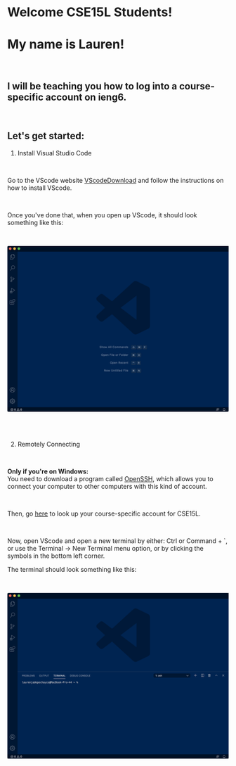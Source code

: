 # Welcome CSE15L Students! 
# My name is Lauren!

<br />

## I will be teaching you how to log into a course-specific account on ieng6.

<br />

## Let's get started:

1. Install Visual Studio Code

<br />

Go to the VScode website [VScodeDownload](https://code.visualstudio.com/download) and follow the instructions on how to install VScode.

<br />

Once you've done that, when you open up VScode, it should look something like this:

<br />

![image](VScodeScreenshot.png)

<br />
<br />

2. Remotely Connecting

<br />

**Only if you're on Windows:**
<br />
You need to download a program called [OpenSSH](https://docs.microsoft.com/en-us/windows-server/administration/openssh/openssh_install_firstuse), which allows you to connect your computer to other computers with this kind of account.

<br />

Then, go [here](https://sdacs.ucsd.edu/~icc/index.php) to look up your course-specific account for CSE15L.

<br />

Now, open VScode and open a new terminal by either: Ctrl or Command + `, or use the Terminal → New Terminal menu option, or by clicking the symbols in the bottom left corner.
<br />

The terminal should look something like this: 

<br />

![image](VScodeTerminal.png)
